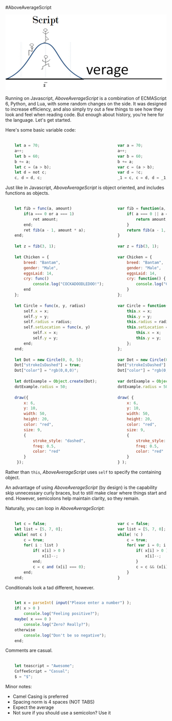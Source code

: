#AboveAverageScript


![AboveAverageScript Logo](./AboveAverageScriptLogo.png)

<!--- 
Logo courtesy (in part) of https://averagechronicles.files.wordpress.com/2013/02/average-logo.png
-->

Running on Javascript, _AboveAverageScript_ is a combination of ECMAScript 6, Python, and Lua, with some random changes on the side. It was designed to increase efficiency, and also simply try out a few things to see how they look and feel when reading code. But enough about history, you're here for the language. Let's get started.

Here's some basic variable code:

```js

    let a = 70;                                  var a = 70;
    a++;                                         a++;
    let b = 60;                                  var b = 60;
    b += a;                                      b += a;
    let c = (a > b);                             var c = (a > b);
    let d = not c;                               var d = !c;
    c, d = d, c;                                 _1 = c, c = d, d = _1;

```

Just like in Javascript, _AboveAverageScript_ is object oriented, and includes functions as objects.

```js

    let fib = func(a, amount)                    var fib = function(a, amount) {
        if(a === 0 or a === 1)                       if( a === 0 || a === 1 ) {
            ret amount;                                  return amount;
        end;                                         }
        ret fib(a - 1, amount * a);                  return fib(a - 1, amount * a);
    end;                                         }

    let z = fib(3, 1);                           var z = fib(3, 1);

    let Chicken = {                              var Chicken = {
        breed: "Bantam",                             breed: "Bantam",
        gender: "Male",                              gender: "Male",
        eggsLaid: 14,                                eggsLaid: 14,
        cry: func()                                  cry: function() {
            console.log("COCKADOODLEDOO!");              console.log("COCKADOODLEDOO!");
        end                                          }
    };                                           };

    let Circle = func(x, y, radius)              var Circle = function(x, y, radius) {
        self.x = x;                                  this.x = x;
        self.y = y;                                  this.y = y;
        self.radius = radius;                        this.radius = radius;
        self.setLocation = func(x, y)                this.setLocation = function(x, y) {
            self.x = x;                                  this.x = x;
            self.y = y;                                  this.y = y;
        end;                                         };
    end;                                         };

    let Dot = new Circle(0, 0, 5);               var Dot = new Circle(0, 0, 5);
    Dot["strokeIsDashed"] = true;                Dot["strokeIsDashed"] = true;
    Dot["color"] = "rgb(0,0,0)";                 Dot["color"] = "rgb(0,0,0)";
	
	let dotExample = Object.create(Dot);         var dotExample = Object.create(Dot);
	dotExample.radius = 50;                      dotExample.radius = 50;
    
    draw({                                       draw( {
        x: 6,                                        x: 6, 
        y: 10,                                       y: 10, 
        width: 50,                                   width: 50,
        height: 20,                                  height: 20,
        color: "red",                                color: "red", 
        size: 9,                                     size: 9,
        {                                            {
            stroke_style: "dashed",                      stroke_style: "dashed", 
            freq: 0.5,                                   freq: 0.5, 
            color: "red"                                 color: "red"
        }                                            }
     });                                         } );

````

Rather than `this`, _AboveAverageScript_ uses `self` to specify the containing object.

An advantage of using _AboveAverageScript_ (by design) is the capability skip unnecessary curly braces, but to still make clear where things start and end. However, semicolons help maintain clarity, so they remain.

Naturally, you can loop in _AboveAverageScript_:

```js

    let c = false;                               var c = false;
    let list = [5, 7, 0];                        var list = [5, 7, 0];
    while( not c )                               while( !c )
        c = true;                                    c = true;
        for( i : list )                              for( var i = 0; i < list.length; i++ ) {
            if( x[i] > 0 )                               if( x[i] > 0 ) {                               
                x[i]--;                                      x[i]--;
            end;                                         }
            c = c and (x[i] === 0);                      c = c && (x[i] === 0);
        end;                                         }
    end;                                         }

```

Conditionals look a tad different, however.

```js

    let x = parseInt( input("Please enter a number") );                   var x = parseInt( input("Please enter a number") );   // input function is user defined.
    if( x > 0 )                                                           if( x > 0 ) {
        console.log("Feeling positive?");                                     console.log("Feeling positive?");
    maybe( x === 0 )                                                      } else if( x === 0 ) {
        console.log("Zero? Really?");                                         console.log("Zero? Really?");
    otherwise                                                             } else {
        console.log("Don't be so negative");                                  console.log("Don't be so negative");
    end;                                                                  }

```

Comments are casual.

```js

    let teascript = "Awesome";                                            var teascript = "Awesome";   // Variables should be declared with let.
    CoffeeScript = "Casual";                                              CoffeeScript = "Casual";     // Variables can be declared without let,
    $ = "$";                                                              $ = "$";                     // but its far less clear.

```


Minor notes:
* Camel Casing is preferred  
* Spacing norm is 4 spaces (NOT TABS)  
* Expect the average
* Not sure if you should use a semicolon? Use it
